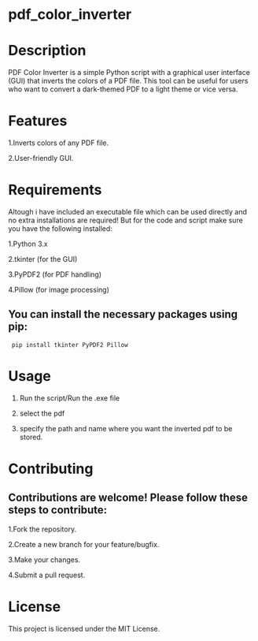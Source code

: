 # pdf_color_inverter

# Description

PDF Color Inverter is a simple Python script with a graphical user interface (GUI) that inverts the colors of a PDF file. This tool can be useful for users who want to convert a dark-themed PDF to a light theme or vice versa.

# Features

 1.Inverts colors of any PDF file.
 
 2.User-friendly GUI.

# Requirements

Altough i have included an executable file which can be used directly and no extra installations are required! But for the code and script make sure you have the       following installed:

 1.Python 3.x
 
 2.tkinter (for the GUI)
 
 3.PyPDF2 (for PDF handling)
 
 4.Pillow (for image processing)

 ## You can install the necessary packages using pip:
   ```
    pip install tkinter PyPDF2 Pillow
   ```
  # Usage
  
 1. Run the script/Run the .exe file
 
 2. select the pdf
  
 3. specify the path and name where you want the inverted pdf to be stored.
  
  # Contributing

  ## Contributions are welcome! Please follow these steps to contribute:

   1.Fork the repository.
   
   2.Create a new branch for your feature/bugfix.
   
   3.Make your changes.
   
   4.Submit a pull request.
    
  # License

   This project is licensed under the MIT License.






    
